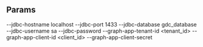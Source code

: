 ## Params

--jdbc-hostname localhost --jdbc-port 1433 --jdbc-database gdc_database --jdbc-username sa --jdbc-password <psw> --graph-app-tenant-id <tenant_id> --graph-app-client-id <client_id> --graph-app-client-secret <secret>
